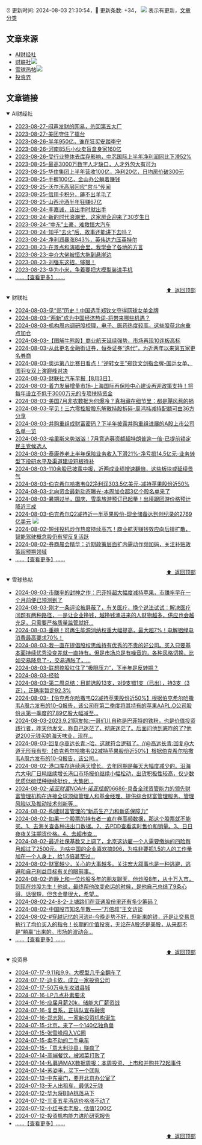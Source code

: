 ##

:alarm_clock: 更新时间: 2024-08-03 21:30:54，:rocket: 更新条数: +34， ![](/assets/dot.png) 表示有更新，[文章分类](/TAGS.md)

## 文章来源

- [AI财经社](#ai财经社)  
- [财联社](#财联社)![](/assets/dot.png)   
- [雪球热帖](#雪球热帖)![](/assets/dot.png)   
- [投资界](#投资界)  

## 文章链接

<details open>
<summary id="ai财经社">
 AI财经社
</summary>


- [2023-08-27-闷声发财的网易，杀回第五大厂](https://www.aicaijing.com.cn/article/18610)  
- [2023-08-27-美团守住了擂台](https://www.aicaijing.com.cn/article/18611)  
- [2023-08-26-半年950亿，谁在狂买安踏李宁](https://www.aicaijing.com.cn/article/18607)  
- [2023-08-26-河南85后小伙卖盲盒身家160亿](https://www.aicaijing.com.cn/article/18608)  
- [2023-08-26-受行业整体去库存影响，中芯国际上半年净利润同比下滑52%](https://www.aicaijing.com.cn/article/18609)  
- [2023-08-25-最高3000万数字人才缺口，人才外包大有可为](https://www.aicaijing.com.cn/article/18601)  
- [2023-08-25-华住集团上半年营收100亿，净利20亿，日均房价破300元](https://www.aicaijing.com.cn/article/18602)  
- [2023-08-25-手握100亿，金山办公躺着赚钱](https://www.aicaijing.com.cn/article/18603)  
- [2023-08-25-沃尔沃高层回应“宫斗”传闻](https://www.aicaijing.com.cn/article/18604)  
- [2023-08-25-信用卡积分，薅不出羊毛了](https://www.aicaijing.com.cn/article/18605)  
- [2023-08-25-山西汾酒半年狂赚67亿](https://www.aicaijing.com.cn/article/18606)  
- [2023-08-24-李嘉诚，该出手时就出手](https://www.aicaijing.com.cn/article/18596)  
- [2023-08-24-新的时代浪潮里，这家房企迎来了30岁生日](https://www.aicaijing.com.cn/article/18597)  
- [2023-08-24-“中东”土豪，难救恒大汽车](https://www.aicaijing.com.cn/article/18598)  
- [2023-08-24-知乎“去火”后，故事还能讲下去吗？](https://www.aicaijing.com.cn/article/18599)  
- [2023-08-24-净利润暴涨843%，英伟达力压英特尔](https://www.aicaijing.com.cn/article/18600)  
- [2023-08-23-在景点和演唱会里，我学会了各地的方言](https://www.aicaijing.com.cn/article/18591)  
- [2023-08-23-中介大佬被恒大拖到悬崖边](https://www.aicaijing.com.cn/article/18592)  
- [2023-08-23-刘强东这招，够狠！](https://www.aicaijing.com.cn/article/18593)  
- [2023-08-23-华为小米，争着要把大模型装进手机](https://www.aicaijing.com.cn/article/18594)  
- [......【查看更多】......](/details/AI财经社.md)

<div align="right"><a href="#文章来源">⬆ &nbsp;返回顶部</a></div>
</details>

<details open>
<summary id="财联社">
 财联社
</summary>


- [2024-08-03-见“郑”历史！中国选手郑钦文夺得网球女单金牌](https://www.cls.cn/detail/1672889)  
- [2024-08-03-“两新”成为中国经济热词-将带来哪些机遇？](https://www.cls.cn/detail/786373)  
- [2024-08-03-机构周内调研股梳理，电子、医药热度较高，这些股获北向重点加仓](https://www.cls.cn/detail/1753258)  
- [2024-08-03-【图解牛熊股】商业航天延续强势，市场再现10连板高标](https://www.cls.cn/detail/1753223)  
- [2024-08-03-从此更名金融街证券，恒泰证券“迭代”，为近两年以来第五家更名券商](https://www.cls.cn/detail/1753178)  
- [2024-08-03-奥运第八比赛日看点！“逆转女王”郑钦文剑指金牌-国乒女单、国羽女双上演巅峰对决](https://www.cls.cn/detail/1753172)  
- [2024-08-03-财联社汽车早报【8月3日】](https://www.cls.cn/detail/1753163)  
- [2024-08-03-着力发展增量市场-上海国际再保险中心建设再迎政策支持！将每年设立不低于3000万元的专项扶持资金](https://www.cls.cn/detail/1753154)  
- [2024-08-03-美国7月非农数据为何爆冷？真相藏在细节里：都是飓风惹的祸](https://www.cls.cn/detail/1753168)  
- [2024-08-03-罕见！三六零控股股东解散持股拆碎-周鸿祎减持配额可由36方分享](https://www.cls.cn/detail/1753218)  
- [2024-08-03-并购重组成财富密码？下半年披露并购重组进展的A股上市公司名单一览](https://www.cls.cn/detail/1752314)  
- [2024-08-03-哈里斯来势汹汹！7月竞选募资额超特朗普逾一倍-已提前锁定民主党候选人](https://www.cls.cn/detail/1753249)  
- [2024-08-03-泰康养老上半年保险业务收入下滑21%-净亏损14.5亿元-业务转型下投研水平及渠道建设短板待补](https://www.cls.cn/detail/1753239)  
- [2024-08-03-110余股已披露中报，近两成业绩增速翻倍，这些板块或延续景气](https://www.cls.cn/detail/1753292)  
- [2024-08-03-伯克希尔哈撒韦Q2净利润303.5亿美元-减持苹果股份近50%](https://www.cls.cn/detail/1718633)  
- [2024-08-03-北向资金最新动态曝光-本周加仓超3亿个股名单来了](https://www.cls.cn/detail/1753193)  
- [2024-08-03-暑期过半，国庆、雪季旅游预订已起量！出境跟团游价格预计降近三成](https://www.cls.cn/detail/1753325)  
- [2024-08-03-伯克希尔Q2减持近一半苹果股份-现金储备达到创纪录的2769亿美元](https://www.cls.cn/detail/1753343) ![](/assets/new.png)  
- [2024-08-02-短线投机炒作热度持续高亢！商业航天赚钱效应向后排扩散，智能驾驶概念股仍有望反复活跃](https://www.cls.cn/detail/1751984)  
- [2024-08-02-券商晨会精华：近期政策层面扩内需动作频加码，关注补贴政策超预期领域](https://www.cls.cn/detail/1751909)  
- [......【查看更多】......](/details/财联社.md)

<div align="right"><a href="#文章来源">⬆ &nbsp;返回顶部</a></div>
</details>

<details open>
<summary id="雪球热帖">
 雪球热帖
</summary>


- [2024-08-03-市赚率的封神之作：巴菲特超大幅度减持苹果，市赚率早在一个月前便已预测到了](https://xueqiu.com/9363345092/299817054)  
- [2024-08-03-刚才一条评论被屏蔽了，有关医疗，换个说法试试：解决医疗问题有两种路径，一是让企业挣钱，越挣钱涌进来的人财物越多，供应也会越充足，只需要严格质量监管就好...](https://xueqiu.com/7355827634/299802630)  
- [2024-08-03-重磅！可再生能源消纳权重大幅提高，最大超7%！电解铝绿电消费最高要求70%！](https://xueqiu.com/2733868088/299785010)  
- [2024-08-03-我一直在提倡股权思维持有优秀的不贵的好公司。买入只要基本面持续优秀没变差就一直持有。但是市场总是有噪音的，各种风格切换，比如交易降息了-，交易通胀了，...](https://xueqiu.com/9887656769/299789081)  
- [2024-08-03-联想控股扛住了“极限压力”，下半年是反转期？](https://xueqiu.com/9210717241/299782912)  
- [2024-08-03-经验](https://xueqiu.com/2340613631/299783536)  
- [2024-08-03-第二周总结：目前选股13支，对9支错1支（已出），持3支（3正），正确率暂定92.3%](https://xueqiu.com/8963143882/299806430)  
- [2024-08-03-【伯克希尔哈撒韦Q2减持苹果股份近50%】根据伯克希尔哈撒韦A周六发布的10-Q报告，该公司在第二季度将其持有的苹果AAPL.O公司股份从第一季度的7.89亿股大幅减至...](https://xueqiu.com/5124430882/299814066)  
- [2024-08-03-2023.9.21网友帖:一哥们儿自称是巴菲特的铁粉，也是价值投资践行者，昨天他发文，称自己迷茫了，彻底迷茫了。后面问他到底咋的了?他说200元钱买的海天味业，现在...](https://xueqiu.com/1233777375/299784986)  
- [2024-08-03-回复@高远长青:-哈，这就符合逻辑了。//@高远长青:回复@大道无形我有型:【伯克希尔哈撒韦Q2减持苹果股份近50%】根据伯克希尔哈撒韦A周六发布的10-Q报告，该公司...](https://xueqiu.com/1247347556/299815580)  
- [2024-08-02-港口库存连续两天增长。去年同期是每天大幅度减少的。沿海六大电厂日耗继续增长港口市场报价继续小幅松动，出货积极性较高，仅少数优质低硫煤种继续挺价，大集团...](https://xueqiu.com/2241249492/299735540)  
- [2024-08-02-$诺亚财富NOAH$-$诺亚控股06686$-具备全球资管能力的领先财富管理机构在连接全球顶级管理人和基金经理、提供综合财富管理服务、管理风险以及推动技术创新等...](https://xueqiu.com/4342399646/299658737)  
- [2024-08-02-构建财富管理的“新质生产力和新质保障力”](https://xueqiu.com/4712978991/299668354)  
- [2024-08-02-如果一个股票的持有者一直在卷高频数据，那这个股票就不能买。1、去海关查各种进出口数据。2、去PDD查看实时售价和销量。3、日日夜夜关注期货价格。4、去超市查...](https://xueqiu.com/6876843497/299660080)  
- [2024-08-02-最近社保基数又上调了，北京这边雇一个人需要缴纳的四险每月超过了2500元。为啥中国的企业喜欢搞996，为啥非要把1.5的人的工作量加在一个人身上，给1.5倍甚至过...](https://xueqiu.com/5819606767/299643935)  
- [2024-08-02-财富越少，关心的大事越多。关注宏大叙事也是一种逃避，逃避和自己利益目标有关的眼前事。](https://xueqiu.com/6451611049/299651279)  
- [2024-08-02-昨晚上和一位炒股多年的朋友聊天，他炒股8年，从十万入市，到现在炒股为生！他说，最终帮他改变命运的时候，是他自己总结了9条心得，话很短，但含金量很大，希望...](https://xueqiu.com/1461471898/299662134)  
- [2024-08-02-24-8-2-上塘路们在亚通股份里还有多少筹码？](https://xueqiu.com/8772786299/299745741)  
- [2024-08-02-中国股市知名牛散——“万倍叔”王文访谈](https://xueqiu.com/1448207174/299681121)  
- [2024-08-02-#穿越记忆的河流#-今晚走势不好，但新来的钱，还是让交易员执行了均价买入的指令！长期的价值投资，无论在A股还是美股，从来都不是“躺赢”出来的。市场的波动会...](https://xueqiu.com/1102105103/299763039)  
- [......【查看更多】......](/details/雪球热帖.md)

<div align="right"><a href="#文章来源">⬆ &nbsp;返回顶部</a></div>
</details>

<details open>
<summary id="投资界">
 投资界
</summary>


- [2024-07-17-9.11和9.9，大模型几乎全翻车了](https://posts.careerengine.us/p/6697778c44726b29bffa3a09)  
- [2024-07-17-迪卡侬，成立一家投资公司](https://posts.careerengine.us/p/6697778c44726b29bffa3a01)  
- [2024-07-17-50万电车攻进县城](https://posts.careerengine.us/p/6697779c831e1d29eea44253)  
- [2024-07-16-LP几点朴素要求](https://posts.careerengine.us/p/669636a8720ed522248054dc)  
- [2024-07-16-应届月薪20k，储能大厂薪资战](https://posts.careerengine.us/p/669636a8720ed522248054d4)  
- [2024-07-16-复旦系，正排队宣布融资](https://posts.careerengine.us/p/66963699cb38e136a496986c)  
- [2024-07-16-郑志刚，一家新投资机构诞生](https://posts.careerengine.us/p/66963699cb38e136a4969874)  
- [2024-07-15-北京，来了一个140亿独角兽](https://posts.careerengine.us/p/6694db59a0c3ac562b61f9af)  
- [2024-07-15-张雪峰闯入VC圈](https://posts.careerengine.us/p/6694db59a0c3ac562b61f9b7)  
- [2024-07-15-卖不动的二手电车](https://posts.careerengine.us/p/6694db6836b2f1565d9b541a)  
- [2024-07-15-「意大利沙县」赚疯了](https://posts.careerengine.us/p/6694db6836b2f1565d9b5422)  
- [2024-07-14-高端餐饮，被湘菜打败了](https://posts.careerengine.us/p/6693862333c6e710d0bf9dc4)  
- [2024-07-14-私募通MAX数据周报：本周投资、上市和并购共72起事件](https://posts.careerengine.us/p/6693862333c6e710d0bf9dcc)  
- [2024-07-14-苏姿丰，买下一个团队](https://posts.careerengine.us/p/6693861481427510b2b9c123)  
- [2024-07-13-中东豪门，要开北京办公室了](https://posts.careerengine.us/p/66922794a876f80d113b51fe)  
- [2024-07-13-无人出租车，最低2元钱](https://posts.careerengine.us/p/669227b82202ae0dfac5d713)  
- [2024-07-12-华为将BBA挑落马下](https://posts.careerengine.us/p/6690a6c68082df14ead7eaac)  
- [2024-07-12-三亚五星酒店价格涨不动了](https://posts.careerengine.us/p/6690a6c68082df14ead7eaa4)  
- [2024-07-12-小红书卖老股，估值1200亿](https://posts.careerengine.us/p/6690a6b756b00014bcc00e8f)  
- [2024-07-12-投资机构能力进阶研究报告](https://posts.careerengine.us/p/6690a6b756b00014bcc00e87)  
- [......【查看更多】......](/details/投资界.md)

<div align="right"><a href="#文章来源">⬆ &nbsp;返回顶部</a></div>
</details>
